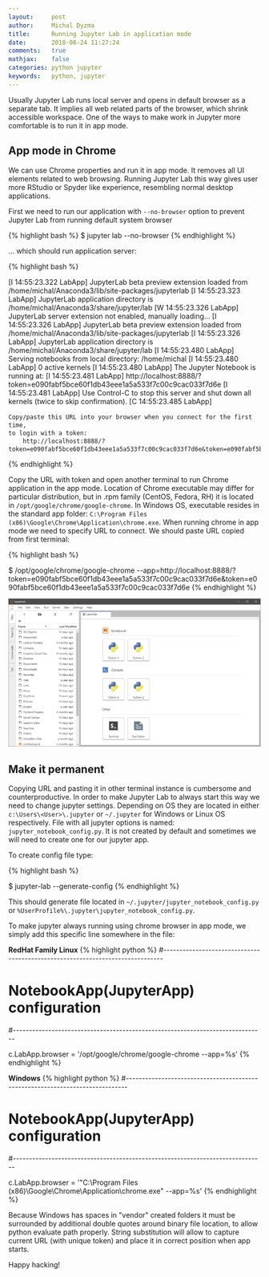 ```yaml
---
layout:     post
author:     Michal Dyzma
title:      Running Jupyter Lab in application mode
date:       2018-06-24 11:27:24
comments:   true
mathjax:    false
categories: python jupyter
keywords:   python, jupyter 
---
```


Usually Jupyter Lab runs local server and opens in default browser as a separate tab. It implies all web related parts of the browser, which shrink accessible workspace. One of the ways to make work in Jupyter more comfortable is to run it in app mode.

## App mode in Chrome

We can use Chrome properties and run it in app mode. It removes all UI elements related to web browsing. Running Jupyter Lab this way gives user more RStudio or Spyder like experience, resembling normal desktop applications. 

First we need to run our application with `--no-browser` option to prevent Jupyter Lab from running default system browser


{% highlight bash %}
$ jupyter lab --no-browser
{% endhighlight %}

... which should run application server:


{% highlight bash %}

[I 14:55:23.322 LabApp] JupyterLab beta preview extension loaded from /home/michal/Anaconda3/lib/site-packages/jupyterlab
[I 14:55:23.323 LabApp] JupyterLab application directory is /home/michal/Anaconda3/share/jupyter/lab
[W 14:55:23.326 LabApp] JupyterLab server extension not enabled, manually loading...
[I 14:55:23.326 LabApp] JupyterLab beta preview extension loaded from /home/michal/Anaconda3/lib/site-packages/jupyterlab
[I 14:55:23.326 LabApp] JupyterLab application directory is /home/michal/Anaconda3/share/jupyter/lab
[I 14:55:23.480 LabApp] Serving notebooks from local directory: /home/michal
[I 14:55:23.480 LabApp] 0 active kernels
[I 14:55:23.480 LabApp] The Jupyter Notebook is running at:
[I 14:55:23.481 LabApp] http://localhost:8888/?token=e090fabf5bce60f1db43eee1a5a533f7c00c9cac033f7d6e
[I 14:55:23.481 LabApp] Use Control-C to stop this server and shut down all kernels (twice to skip confirmation).
[C 14:55:23.485 LabApp]

    Copy/paste this URL into your browser when you connect for the first time,
    to login with a token:
        http://localhost:8888/?token=e090fabf5bce60f1db43eee1a5a533f7c00c9cac033f7d6e&token=e090fabf5bce60f1db43eee1a5a533f7c00c9cac033f7d6e

{% endhighlight %}


Copy the URL with token and open another terminal to run Chrome application in the app mode. Location of Chrome executable may differ for particular distribution, but in .rpm family (CentOS, Fedora, RH) it is located in `/opt/google/chrome/google-chrome`. In Windows OS, executable resides in the standard app folder: `C:\Program Files (x86)\Google\Chrome\Application\chrome.exe`. When running chrome in app mode we need to specify URL to connect. We should paste URL copied from first terminal:




{% highlight bash %}

$ /opt/google/chrome/google-chrome --app=http://localhost:8888/?token=e090fabf5bce60f1db43eee1a5a533f7c00c9cac033f7d6e&token=e090fabf5bce60f1db43eee1a5a533f7c00c9cac033f7d6e
{% endhighlight %}

![jupyter_app][jupyter_app]


## Make it permanent

Copying URL and pasting it in other terminal instance is cumbersome and counterproductive. In order to make Jupyter Lab to always start this way we need to change jupyter settings. Depending on OS they are located in either `c:\Users\<User>\.jupyter` or `~/.jupyter` for Windows or Linux OS respectively. File with all jupyter options is named: `jupyter_notebook_config.py`. It is not created by default and sometimes we will need to create one for our jupyter app.

To create config file type:

{% highlight bash %}

$ jupyter-lab --generate-config
{% endhighlight %}

This should generate file located in `~/.jupyter/jupyter_notebook_config.py` or `%UserProfile%\.jupyter\jupyter_notebook_config.py`.

To make jupyter always running using chrome browser in app mode, we simply add this specific line somewhere in the file:



__RedHat Family Linux__
{% highlight python %}
#------------------------------------------------------------------------------
# NotebookApp(JupyterApp) configuration
#------------------------------------------------------------------------------

c.LabApp.browser = '/opt/google/chrome/google-chrome --app=%s'
{% endhighlight %}


__Windows__
{% highlight python %}
#------------------------------------------------------------------------------
# NotebookApp(JupyterApp) configuration
#------------------------------------------------------------------------------

c.LabApp.browser = '"C:\Program Files (x86)\Google\Chrome\Application\chrome.exe" --app=%s'
{% endhighlight %}

Because Windows has spaces in "vendor" created folders it must be surrounded by additional double quotes around binary file location, to allow python evaluate path properly. String substitution will allow to capture current URL (with unique token) and place it in correct position when app starts.


Happy hacking!



[jupyter_app]:   /assets/2018-06-24/jupyter_app.png
